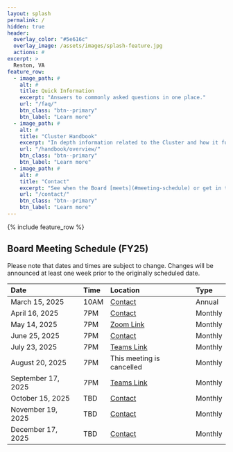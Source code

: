 ```yaml
---
layout: splash
permalink: /
hidden: true
header:
  overlay_color: "#5e616c"
  overlay_image: /assets/images/splash-feature.jpg
  actions: #
excerpt: >
  Reston, VA
feature_row:
  - image_path: #
    alt: #
    title: Quick Information
    excerpt: "Answers to commonly asked questions in one place."
    url: "/faq/"
    btn_class: "btn--primary"
    btn_label: "Learn more"
  - image_path: #
    alt: #
    title: "Cluster Handbook"
    excerpt: "In depth information related to the Cluster and how it functions."
    url: "/handbook/overview/"
    btn_class: "btn--primary"
    btn_label: "Learn more"
  - image_path: #
    alt: #
    title: "Contact"
    excerpt: "See when the Board [meets](#meeting-schedule) or get in touch with us for other questions."
    url: "/contact/"
    btn_class: "btn--primary"
    btn_label: "Learn more"          
---
```


{% include feature_row %}

<a name="meeting-schedule"></a>

## Board Meeting Schedule (FY25) 
Please note that dates and times are subject to change. Changes will be announced at least one week prior to the originally scheduled date.

| Date                | Time   | Location          | Type
|:--------------------|:-------|:------------------|:-------
| March 15, 2025      | 10AM   | [Contact](https://soapstonerestonhoa.github.io/contact/) | Annual
| April 16, 2025      | 7PM    | [Contact](https://soapstonerestonhoa.github.io/contact/) | Monthly
| May 14, 2025        | 7PM    | [Zoom Link](https://us06web.zoom.us/j/84673024699?pwd=BvakfEFaF2tb8TuHl75eiXaC8ApJvM.1)| Monthly
| June 25, 2025       | 7PM    | [Contact](https://soapstonerestonhoa.github.io/contact/) | Monthly
| July 23, 2025       | 7PM    | [Teams Link](https://www.google.com/url?q=https://teams.microsoft.com/l/meetup-join/19%253ameeting_MzhiOGRhMzItN2UyMC00MGQ2LTgxZjctMWMzMTJjZjdlNTZk%2540thread.v2/0?context%3D%257b%2522Tid%2522%253a%2522461ea27a-36d4-4ea1-be96-84db6a1e40bf%2522%252c%2522Oid%2522%253a%2522a91e42c0-2bef-42a9-8f21-2649308d3aa2%2522%257d%26launchAgent%3DGSuiteAddOn%26correlationId%3D4ff6c5f8-8bfe-48ab-855d-31d7a912cc18&sa=D&source=calendar&usd=2&usg=AOvVaw1JglO_tvJXUoCLn06WgY3B) | Monthly
| August 20, 2025     | 7PM    | This meeting is cancelled | Monthly
| September 17, 2025  | 7PM    | [Teams Link](https://teams.microsoft.com/l/meetup-join/19%3ameeting_NWU5ODNlYjgtODkzZC00NDNkLWIzN2YtMWY3NzRjNmIwMDFh%40thread.v2/0?context=%7b%22Tid%22%3a%22461ea27a-36d4-4ea1-be96-84db6a1e40bf%22%2c%22Oid%22%3a%22a91e42c0-2bef-42a9-8f21-2649308d3aa2%22%7d) | Monthly
| October 15, 2025    | TBD    | [Contact](https://soapstonerestonhoa.github.io/contact/) | Monthly
| November 19, 2025   | TBD    | [Contact](https://soapstonerestonhoa.github.io/contact/) | Monthly
| December 17, 2025   | TBD    | [Contact](https://soapstonerestonhoa.github.io/contact/) | Monthly
